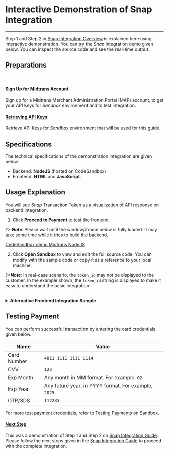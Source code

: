 # Interactive Demonstration of Snap Integration
<hr>

Step 1 and Step 2 in [Snap Integration Overview](/en/snap/overview.md) is explained here using interactive demonstration. You can try the *Snap* integration demo given below. You can inspect the source code and see the real-time output.

## Preparations
<br>
<div class="my-card">

#### [Sign Up for Midtrans Account](/en/midtrans-account/overview.md)
Sign up for a Midtrans Merchant Administration Portal (MAP) account, to get your API Keys for *Sandbox* environment and to test integration.
</div>

<div class="my-card">

#### [Retrieving API Keys](/en/midtrans-account/overview.md#retrieving-api-access-keys)
Retrieve API Keys for *Sandbox* environment that will be used for this guide.
</div>

## Specifications
The technical specifications of the demonstration integration are given below.
- Backend: **NodeJS** (hosted on CodeSandbox)
- Frontend: **HTML** and **JavaScript**.

## Usage Explanation
You will see *Snap* Transaction Token as a visualization of API response on backend integration.
1. Click **Proceed to Payment** to test the frontend.

?> ***Note***: Please wait until the window/iframe below is fully loaded. It may take some time while it tries to build the backend.

[CodeSandbox demo Midtrans NodeJS](https://codesandbox.io/embed/serene-bell-yfjjd?fontsize=14&hidenavigation=0&theme=dark ':include :type=iframe width=100% height=600px')

2. Click **Open Sandbox** to view and edit the full source code. You can modify with the sample code or copy it as a reference to your local machine.

?>***Note***: In real-case scenario, the `token_id` may not be displayed to the customer. In the example shown, the `token_id` string is displayed to make it easy to understand the basic integration.

<!-- @WIP: Doesnt work yet -->
<!-- <br>

<details>
<summary><b>Alternative Backend Integration Sample</b></summary>
<article>

A Sample backend integration hosted on RunKit is shown below. Click **Run** to run the backend code.

<script type="text/javascript">
var script = document.createElement('script');
script.src = 'https://embed.runkit.com';
script.setAttribute('data-element-id','snap-backend-demo');
</script>
</div>

</article>
</details> -->

<br>

<details>
<summary><b>Alternative Frontend Integration Sample</b></summary>
<article>

A sample frontend integration, hosted on JSFiddle is shown below.
1.  Enter the value of `snap_transaction_token` in **Snap Token** field.
2.  Click **Pay**.
3.  Click **HTML** to see the source code.

<!-- [JSFiddle demo Snap.js](https://jsfiddle.net/d4mx1gkc/11/embedded/result,html/dark ':include :type=iframe width=100% height=400px') -->

<iframe width="100%" height="750" src="//jsfiddle.net/kntfdzob/embedded/result,html/dark" allowfullscreen="allowfullscreen" allowpaymentrequest frameborder="0"></iframe>
</article>
</details>

## Testing Payment
You can perform successful transaction by entering the card credentials given below.

Name | Value
--- | ---
Card Number | `4811 1111 1111 1114`
CVV | `123`
Exp Month | Any month in MM format. For example, `02`.
Exp Year | Any future year, in YYYY format. For example, `2025`.
OTP/3DS | `112233`

For more test payment credentials, refer to [Testing Payments on Sandbox](/en/technical-reference/sandbox-test.md).

<div class="my-card">

#### [Next Step](/en/snap/integration-guide.md?id=_4-handle-after-payment)
This was a demonstration of Step 1 and Step 2 on [Snap Integration Guide](/en/snap/integration-guide.md?id=integration-steps). Please follow the next steps given in the [Snap Integration Guide]((/en/snap/integration-guide.md?id=integration-steps)) to proceed with the complete integration.
</div>
